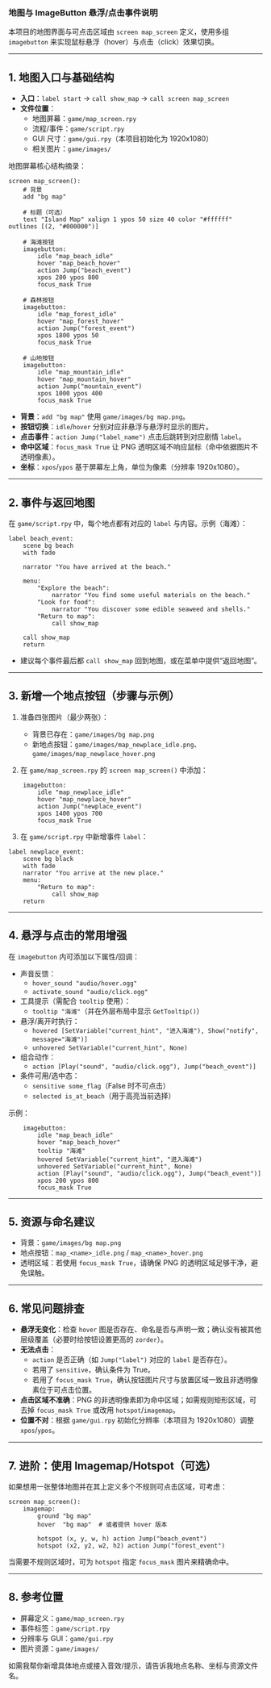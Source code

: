 ### 地图与 ImageButton 悬浮/点击事件说明

本项目的地图界面与可点击区域由 `screen map_screen` 定义，使用多组 `imagebutton` 来实现鼠标悬浮（hover）与点击（click）效果切换。

---

## 1. 地图入口与基础结构

- **入口**：`label start` → `call show_map` → `call screen map_screen`
- **文件位置**：
  - 地图屏幕：`game/map_screen.rpy`
  - 流程/事件：`game/script.rpy`
  - GUI 尺寸：`game/gui.rpy`（本项目初始化为 1920x1080）
  - 相关图片：`game/images/`

地图屏幕核心结构摘录：

```rpy
screen map_screen():
    # 背景
    add "bg map"

    # 标题（可选）
    text "Island Map" xalign 1 ypos 50 size 40 color "#ffffff" outlines [(2, "#000000")]

    # 海滩按钮
    imagebutton:
        idle "map_beach_idle"
        hover "map_beach_hover"
        action Jump("beach_event")
        xpos 200 ypos 800
        focus_mask True

    # 森林按钮
    imagebutton:
        idle "map_forest_idle"
        hover "map_forest_hover"
        action Jump("forest_event")
        xpos 1800 ypos 50
        focus_mask True

    # 山地按钮
    imagebutton:
        idle "map_mountain_idle"
        hover "map_mountain_hover"
        action Jump("mountain_event")
        xpos 1000 ypos 400
        focus_mask True
```

- **背景**：`add "bg map"` 使用 `game/images/bg map.png`。
- **按钮切换**：`idle`/`hover` 分别对应非悬浮与悬浮时显示的图片。
- **点击事件**：`action Jump("label_name")` 点击后跳转到对应剧情 `label`。
- **命中区域**：`focus_mask True` 让 PNG 透明区域不响应鼠标（命中依据图片不透明像素）。
- **坐标**：`xpos`/`ypos` 基于屏幕左上角，单位为像素（分辨率 1920x1080）。

---

## 2. 事件与返回地图

在 `game/script.rpy` 中，每个地点都有对应的 `label` 与内容。示例（海滩）：

```rpy
label beach_event:
    scene bg beach
    with fade

    narrator "You have arrived at the beach."

    menu:
        "Explore the beach":
            narrator "You find some useful materials on the beach."
        "Look for food":
            narrator "You discover some edible seaweed and shells."
        "Return to map":
            call show_map

    call show_map
    return
```

- 建议每个事件最后都 `call show_map` 回到地图，或在菜单中提供“返回地图”。

---

## 3. 新增一个地点按钮（步骤与示例）

1) 准备四张图片（最少两张）：
   - 背景已存在：`game/images/bg map.png`
   - 新地点按钮：`game/images/map_newplace_idle.png`、`game/images/map_newplace_hover.png`

2) 在 `game/map_screen.rpy` 的 `screen map_screen()` 中添加：

```rpy
    imagebutton:
        idle "map_newplace_idle"
        hover "map_newplace_hover"
        action Jump("newplace_event")
        xpos 1400 ypos 700
        focus_mask True
```

3) 在 `game/script.rpy` 中新增事件 `label`：

```rpy
label newplace_event:
    scene bg black
    with fade
    narrator "You arrive at the new place."
    menu:
        "Return to map":
            call show_map
    return
```

---

## 4. 悬浮与点击的常用增强

在 `imagebutton` 内可添加以下属性/回调：

- 声音反馈：
  - `hover_sound "audio/hover.ogg"`
  - `activate_sound "audio/click.ogg"`
- 工具提示（需配合 `tooltip` 使用）：
  - `tooltip "海滩"`（并在外层布局中显示 `GetTooltip()`）
- 悬浮/离开时执行：
  - `hovered [SetVariable("current_hint", "进入海滩"), Show("notify", message="海滩")]`
  - `unhovered SetVariable("current_hint", None)`
- 组合动作：
  - `action [Play("sound", "audio/click.ogg"), Jump("beach_event")]`
- 条件可用/选中态：
  - `sensitive some_flag`（False 时不可点击）
  - `selected is_at_beach`（用于高亮当前选择）

示例：

```rpy
    imagebutton:
        idle "map_beach_idle"
        hover "map_beach_hover"
        tooltip "海滩"
        hovered SetVariable("current_hint", "进入海滩")
        unhovered SetVariable("current_hint", None)
        action [Play("sound", "audio/click.ogg"), Jump("beach_event")]
        xpos 200 ypos 800
        focus_mask True
```

---

## 5. 资源与命名建议

- 背景：`game/images/bg map.png`
- 地点按钮：`map_<name>_idle.png` / `map_<name>_hover.png`
- 透明区域：若使用 `focus_mask True`，请确保 PNG 的透明区域足够干净，避免误触。

---

## 6. 常见问题排查

- **悬浮无变化**：检查 `hover` 图是否存在、命名是否与声明一致；确认没有被其他层级覆盖（必要时给按钮设置更高的 `zorder`）。
- **无法点击**：
  - `action` 是否正确（如 `Jump("label")` 对应的 `label` 是否存在）。
  - 若用了 `sensitive`，确认条件为 True。
  - 若用了 `focus_mask True`，确认按钮图片尺寸与放置区域一致且非透明像素位于可点击位置。
- **点击区域不准确**：PNG 的非透明像素即为命中区域；如需规则矩形区域，可去掉 `focus_mask True` 或改用 `hotspot`/`imagemap`。
- **位置不对**：根据 `game/gui.rpy` 初始化分辨率（本项目为 1920x1080）调整 `xpos`/`ypos`。

---

## 7. 进阶：使用 Imagemap/Hotspot（可选）

如果想用一张整体地图并在其上定义多个不规则可点击区域，可考虑：

```rpy
screen map_screen():
    imagemap:
        ground "bg map"
        hover  "bg map"  # 或者提供 hover 版本

        hotspot (x, y, w, h) action Jump("beach_event")
        hotspot (x2, y2, w2, h2) action Jump("forest_event")
```

当需要不规则区域时，可为 `hotspot` 指定 `focus_mask` 图片来精确命中。

---

## 8. 参考位置

- 屏幕定义：`game/map_screen.rpy`
- 事件标签：`game/script.rpy`
- 分辨率与 GUI：`game/gui.rpy`
- 图片资源：`game/images/`

如需我帮你新增具体地点或接入音效/提示，请告诉我地点名称、坐标与资源文件名。


